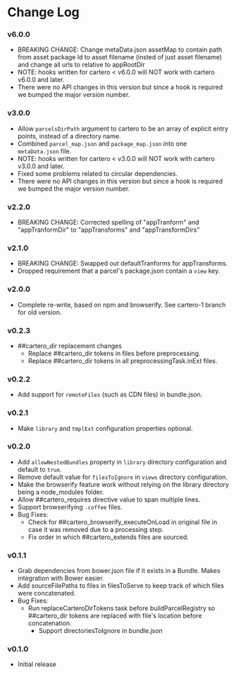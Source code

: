 # Change Log

### v6.0.0
* BREAKING CHANGE: Change metaData.json assetMap to contain path from asset package Id to asset filename (insted of just asset filename) and change all urls to relative to appRootDir
* NOTE: hooks written for cartero < v6.0.0 will NOT work with cartero v6.0.0 and later.
* There were no API changes in this version but since a hook is required we bumped the major version number.

### v3.0.0
* Allow `parcelsDirPath` argument to cartero to be an array of explicit entry points, instead of a directory name.
* Combined `parcel_map.json` and `package_map.json` into one `metaData.json` file.
* NOTE: hooks written for cartero < v3.0.0 will NOT work with cartero v3.0.0 and later.
* Fixed some problems related to circular dependencies.
* There were no API changes in this version but since a hook is required we bumped the major version number.

### v2.2.0
* BREAKING CHANGE: Corrected spelling of "appTranform" and "appTranformDir" to "appTransforms" and "appTransformDirs"

### v2.1.0

* BREAKING CHANGE: Swapped out defaultTranforms for appTransforms.
* Dropped requirement that a parcel's package.json contain a `view` key.

### v2.0.0

* Complete re-write, based on npm and browserify. See cartero-1 branch for old version.

### v0.2.3
* ##cartero_dir replacement changes
	* Replace ##cartero_dir tokens in files before preprocessing.
	* Replace ##cartero_dir tokens in all preprocessingTask.inExt files.

### v0.2.2
* Add support for `remoteFiles` (such as CDN files) in bundle.json.

### v0.2.1
* Make `library` and `tmplExt` configuration properties optional.

### v0.2.0
* Add `allowNestedBundles` property in `library` directory configuration and default to `true`.
* Remove default value for `filesToIgnore` in `views` directory configuration.
* Make the browserify feature work without relying on the library directory being a node_modules folder.
* Allow ##cartero_requires directive value to span multiple lines.
* Support browserifying `.coffee` files.
* Bug Fixes:
	* Check for ##cartero_browserify_executeOnLoad in original file in case it was removed due to a processing step.
	* Fix order in which ##cartero_extends files are sourced.

### v0.1.1

* Grab dependencies from bower.json file if it exists in a Bundle.  Makes integration with Bower easier.
* Add sourceFilePaths to files in filesToServe to keep track of which files were concatenated.
* Bug Fixes:
  * Run replaceCarteroDirTokens task before buildParcelRegistry so ##cartero_dir tokens are replaced with file's location before concatenation.
	* Support directoriesToIgnore in bundle.json

### v0.1.0

* Initial release
